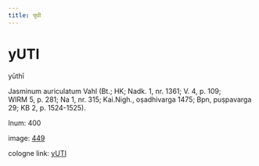 ```yaml
---
title: यूथी
---
```


# yUTI

yūthī  <div n="P" />Jasminum auriculatum Vahl (Bt.; HK; Nadk. 1, nr. 1361; V. 4, p. 109; <div n="lb" />WIRM 5, p. 281; Na 1, nr. 315; Kai.Nigh., oṣadhivarga 1475; Bpn, puṣpavarga <div n="lb" />29; KB 2, p. 1524-1525).

lnum: 400

image: [449](https://www.sanskrit-lexicon.uni-koeln.de/scans/csl-apidev/servepdf.php?dict=snp&page=449)

cologne link: [yUTI](https://sanskrit-lexicon.uni-koeln.de/scans/csl-apidev/getword.php?dict=snp&key=yUTI)

